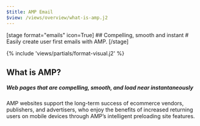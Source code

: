 ```yaml
---
$title: AMP Email
$view: /views/overview/what-is-amp.j2
---
```


<section class="ad--stage ad--container-fluid">
[stage format="emails" icon=True]
## Compelling, smooth and instant
# Easily create user first emails with AMP.
[/stage]

{% include 'views/partials/format-visual.j2' %}
</section>

<section class="ad--content">
  <div class="ad--container-fluid">
    <div class="ad-m-copy ad-m-copy-left-small" amp-fx="fade-in fly-in-left" data-margin-start="5%" data-duration="1s" data-fly-in-distance="5%">
      <h1>What is AMP?</h1>
      <h5>Web pages that are compelling, smooth, and load near instantaneously</h5>
      <p >AMP websites support the long-term success of ecommerce vendors, publishers, and advertisers, who enjoy the benefits of increased returning users on mobile devices through AMP’s intelligent preloading site features.</p>
    </div>
  </div>
</section>
